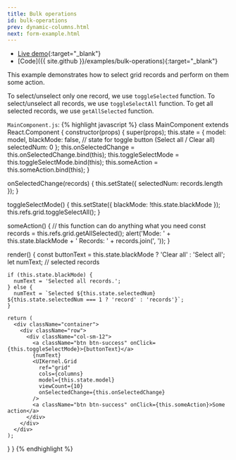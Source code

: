 ```yaml
---
title: Bulk operations
id: bulk-operations
prev: dynamic-columns.html
next: form-example.html
---
```


* [Live demo](/examples/bulk-operations/){:target="_blank"}
* [Code]({{ site.github }}/examples/bulk-operations){:target="_blank"}

This example demonstrates how to select grid records and perform on them some action.

To select/unselect only one record, we use `toggleSelected` function.
To select/unselect all records, we use `toggleSelectAll` function.
To get all selected records, we use `getAllSelected` function.

`MainComponent.js`:
{% highlight javascript %}
class MainComponent extends React.Component {
  constructor(props) {
    super(props);
    this.state = {
      model: model,
      blackMode: false, // state for toggle button (Select all / Clear all)
      selectedNum: 0
    };
    this.onSelectedChange = this.onSelectedChange.bind(this);
    this.toggleSelectMode = this.toggleSelectMode.bind(this);
    this.someAction = this.someAction.bind(this);
  }

  onSelectedChange(records) {
    this.setState({
      selectedNum: records.length
    });
  }

  toggleSelectMode() {
    this.setState({
      blackMode: !this.state.blackMode
    });
    this.refs.grid.toggleSelectAll();
  }

  someAction() { // this function can do anything what you need
    const records = this.refs.grid.getAllSelected();
    alert('Mode: ' + this.state.blackMode + ' Records: ' + records.join(', '));
  }

  render() {
    const buttonText = this.state.blackMode ? 'Clear all' : 'Select all';
    let numText; // selected records

    if (this.state.blackMode) {
      numText = 'Selected all records.';
    } else {
      numText = `Selected ${this.state.selectedNum} ${this.state.selectedNum === 1 ? 'record' : 'records'}`;
    }

    return (
      <div className="container">
        <div className="row">
          <div className="col-sm-12">
            <a className="btn btn-success" onClick={this.toggleSelectMode}>{buttonText}</a>
            {numText}
            <UIKernel.Grid
              ref="grid"
              cols={columns}
              model={this.state.model}
              viewCount={10}
              onSelectedChange={this.onSelectedChange}
            />
            <a className="btn btn-success" onClick={this.someAction}>Some action</a>
          </div>
        </div>
      </div>
    );
  }
}
{% endhighlight %}
